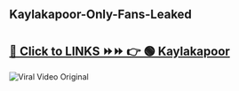 
 ## Kaylakapoor-Only-Fans-Leaked

# <h2><a href="https://clipsfans.com/Kaylakapoor&ref=git">🔗 Click to LINKS ⏩⏩ 👉 🟢 Kaylakapoor </a></h2>

<a href="https://clipsfans.com/Kaylakapoor&ref=git" rel="nofollow" data-target="animated-image.originalLink"><img src="https://i.ibb.co.com/xMMVF88/686577567.gif" alt="Viral Video Original" style="max-width: 100%; display: inline-block;" data-target="animated-image.originalImage"></a>
